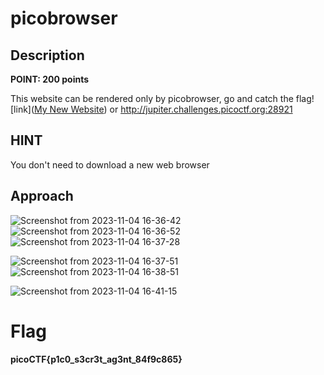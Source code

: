 # picobrowser

## Description

**POINT: 200 points**

This website can be rendered only by picobrowser, go and catch the flag! [link]([My New Website](https://jupiter.challenges.picoctf.org/problem/28921/)) or http://jupiter.challenges.picoctf.org:28921

## HINT

You don't need to download a new web browser

## Approach

![Screenshot from 2023-11-04 16-36-42](https://github.com/MohammedHawary/CTF-Challenges-Writeups/assets/94152045/bf66ffdc-c9a6-411a-bc07-81c1a10d2361)
![Screenshot from 2023-11-04 16-36-52](https://github.com/MohammedHawary/CTF-Challenges-Writeups/assets/94152045/1711a011-d751-455c-a1f0-1b158f19bc53)
![Screenshot from 2023-11-04 16-37-28](https://github.com/MohammedHawary/CTF-Challenges-Writeups/assets/94152045/dc92dc8b-9d7c-47d8-a49c-d37c75b9969a)

![Screenshot from 2023-11-04 16-37-51](https://github.com/MohammedHawary/CTF-Challenges-Writeups/assets/94152045/4279d837-f251-431d-a9ba-370f88e04cad)
![Screenshot from 2023-11-04 16-38-51](https://github.com/MohammedHawary/CTF-Challenges-Writeups/assets/94152045/1866a606-f8c7-4de7-af31-5aa616eaa715)

![Screenshot from 2023-11-04 16-41-15](https://github.com/MohammedHawary/CTF-Challenges-Writeups/assets/94152045/538f2fe4-7888-49b3-849e-eabcb4bea28c)

# Flag

**picoCTF{p1c0_s3cr3t_ag3nt_84f9c865}**
